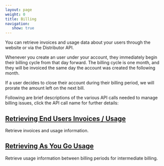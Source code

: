 ```yaml
---
layout: page
weight: 0
title: Billing
navigation:
   show: true
---
```


You can retrieve invoices and usage data about your users through the website or via the Distributor API.

Whenever you create an user under your account, they immediately begin their billing cycle from that day forward. The billing cycle is one month, and they will be invoiced the same day the account was created the following month.

If a user decides to close their account during their billing period, we will prorate the amount left on the next bill.

Following are brief descriptions of the various API calls needed to manage billing issues, click the API call name for further details:

## [Retrieving End Users Invoices / Usage]({{root_url}}/API_Reference/Reseller_API/v1_(deprecated)/billing_retrieving_end_users_invoices_usage.html)

Retrieve invoices and usage information.

## [Retrieving As You Go Usage]({{root_url}}/API_Reference/Reseller_API/v1_(deprecated)/billing_retrieving_as_you_go_usage.html)

Retrieve usage information between billing periods for intermediate billing.
